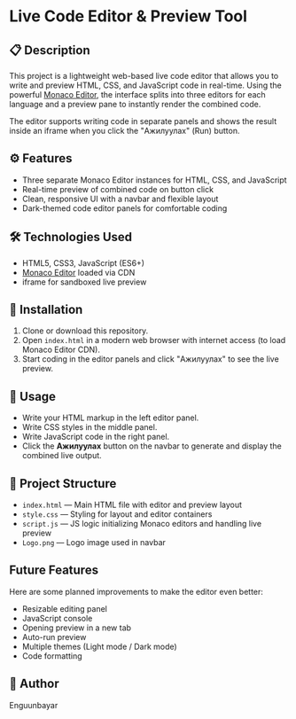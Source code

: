 # Live Code Editor & Preview Tool

## 📋 Description
This project is a lightweight web-based live code editor that allows you to write and preview HTML, CSS, and JavaScript code in real-time. Using the powerful [Monaco Editor](https://microsoft.github.io/monaco-editor/), the interface splits into three editors for each language and a preview pane to instantly render the combined code.

The editor supports writing code in separate panels and shows the result inside an iframe when you click the "Ажилуулах" (Run) button.

## ⚙️ Features
- Three separate Monaco Editor instances for HTML, CSS, and JavaScript
- Real-time preview of combined code on button click
- Clean, responsive UI with a navbar and flexible layout
- Dark-themed code editor panels for comfortable coding

## 🛠 Technologies Used
- HTML5, CSS3, JavaScript (ES6+)
- [Monaco Editor](https://microsoft.github.io/monaco-editor/) loaded via CDN
- iframe for sandboxed live preview

## 🚀 Installation
1. Clone or download this repository.
2. Open `index.html` in a modern web browser with internet access (to load Monaco Editor CDN).
3. Start coding in the editor panels and click "Ажилуулах" to see the live preview.

## 📖 Usage
- Write your HTML markup in the left editor panel.
- Write CSS styles in the middle panel.
- Write JavaScript code in the right panel.
- Click the **Ажилуулах** button on the navbar to generate and display the combined live output.

## 📝 Project Structure

- `index.html` — Main HTML file with editor and preview layout  
- `style.css` — Styling for layout and editor containers  
- `script.js` — JS logic initializing Monaco editors and handling live preview  
- `Logo.png` — Logo image used in navbar

## Future Features
Here are some planned improvements to make the editor even better:
- Resizable editing panel  
- JavaScript console  
- Opening preview in a new tab  
- Auto-run preview  
- Multiple themes (Light mode / Dark mode)  
- Code formatting  

## 👤 Author  
Enguunbayar
